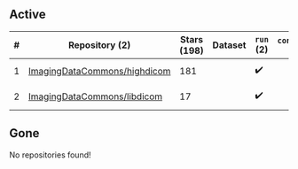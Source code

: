 ## Active
| # | Repository (2) | Stars (198) | Dataset | `run` (2) | `containers-run` | Last Modified |
| --- | --- | --- | --- | --- | --- | --- |
| 1 | [ImagingDataCommons/highdicom](https://github.com/ImagingDataCommons/highdicom) | 181 |  | :heavy_check_mark: |  | 2024-12-26 17:18:11+00:00 |
| 2 | [ImagingDataCommons/libdicom](https://github.com/ImagingDataCommons/libdicom) | 17 |  | :heavy_check_mark: |  | 2024-12-20 11:20:27+00:00 |

## Gone
No repositories found!
